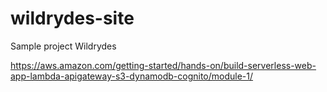 # wildrydes-site
Sample project Wildrydes

https://aws.amazon.com/getting-started/hands-on/build-serverless-web-app-lambda-apigateway-s3-dynamodb-cognito/module-1/
